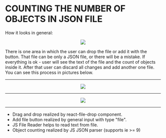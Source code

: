 # COUNTING THE NUMBER OF OBJECTS IN JSON FILE

How it looks in general:

<p align="center">
    <img src="https://user-images.githubusercontent.com/18067700/44007154-5de527b4-9e99-11e8-8bea-aa6f91fd5996.png" >
</p>

There is one area in which the user can drop the file or add it with the button.
That file can be only a JSON file, or there will be a mistake.
If everything is ok - user will see the text of the file and the count of objects inside it.
After that user can discard all changes and add another one file.
You can see this process in pictures below.

---------------------------------------------------------------------------------------

<p align="center">
    <img src="https://user-images.githubusercontent.com/18067700/44007220-2c6ffaaa-9e9a-11e8-9e67-94609f0c6962.png" >
</p>

---------------------------------------------------------------------------------------

<p align="center">
    <img src="https://user-images.githubusercontent.com/18067700/44007273-eb119e78-9e9a-11e8-8b6d-296c9dc0e118.png" >
</p>

---------------------------------------------------------------------------------------

 * Drag and drop realized by react-file-drop component.
 * Add file button realized by general input with type "file".
 * JS File Reader helps to read text from file.
 * Object counting realized by JS JSON parser (supports ie >= 9)


